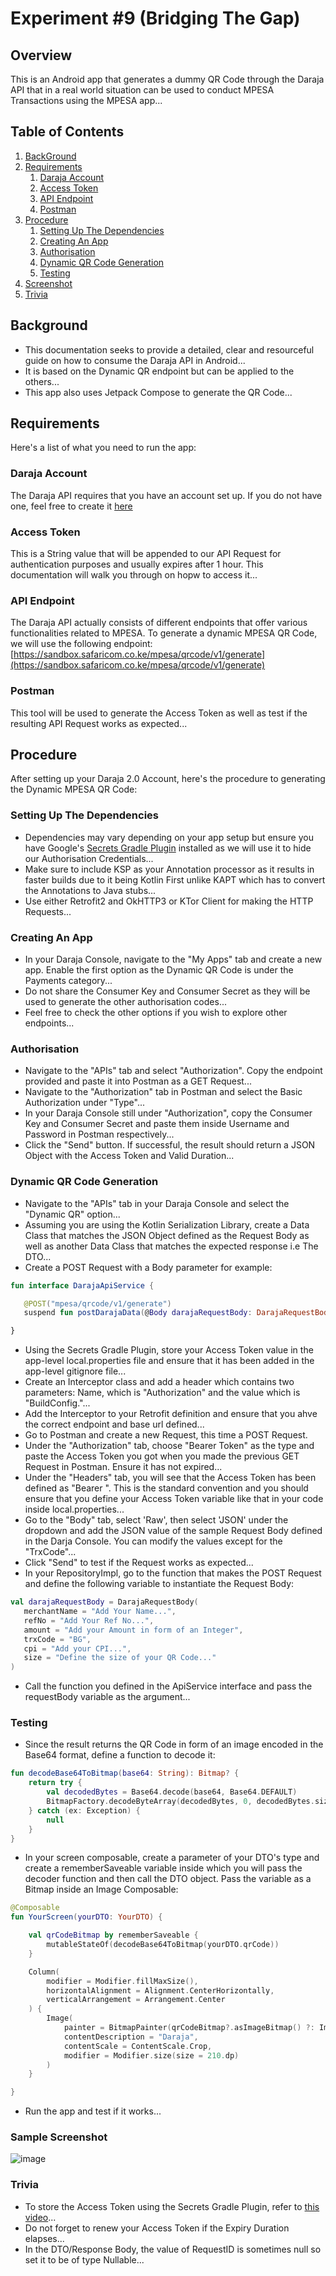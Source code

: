
# Experiment #9 (Bridging The Gap)

## Overview
This is an Android app that generates a dummy QR Code through the Daraja API that in a real world situation can be used to conduct MPESA Transactions using the MPESA app...

## Table of Contents

1. [BackGround](#Background)
2. [Requirements](#Requirements)
   1. [Daraja Account](#Daraja-Account)
   2. [Access Token](#Access-Token)
   3. [API Endpoint](#API-Endpoint)
   4. [Postman](#Postman)
3. [Procedure](#Procedure)
   1. [Setting Up The Dependencies](#Setting-Up-The-Dependencies)
   2. [Creating An App](#Creating-An-App)
   3. [Authorisation](#Authorisation)
   4. [Dynamic QR Code Generation](#Dynamic-QR-Code-Generation)
   5. [Testing](#Testing)
4. [Screenshot](#Screenshot)
5. [Trivia](#Trivia)

## Background
- This documentation seeks to provide a detailed, clear and resourceful guide on how to consume the Daraja API in Android...
- It is based on the Dynamic QR endpoint but can be applied to the others...
- This app also uses Jetpack Compose to generate the QR Code...

## Requirements
Here's a list of what you need to run the app:
### Daraja Account
The Daraja API requires that you have an account set up. If you do not have one, feel free to create it [here](https://developer.safaricom.co.ke/)

### Access Token
This is a String value that will be appended to our API Request for authentication purposes and usually expires after 1 hour. This documentation will walk you through on hopw to access it...

### API Endpoint
The Daraja API actually consists of different endpoints that offer various functionalities related to MPESA. To generate a dynamic MPESA QR Code, we will use the following endpoint: [https://sandbox.safaricom.co.ke/mpesa/qrcode/v1/generate](https://sandbox.safaricom.co.ke/mpesa/qrcode/v1/generate)

### Postman
This tool will be used to generate the Access Token as well as test if the resulting API Request works as expected...

## Procedure
After setting up your Daraja 2.0 Account, here's the procedure to generating the Dynamic MPESA QR Code:

### Setting Up The Dependencies
- Dependencies may vary depending on your app setup but ensure you have Google's [Secrets Gradle Plugin](https://github.com/google/secrets-gradle-plugin) installed as we will use it to hide our Authorisation Credentials...
- Make sure to include KSP as your Annotation processor as it results in faster builds due to it being Kotlin First unlike KAPT which has to convert the Annotations to Java stubs...
- Use either Retrofit2 and OkHTTP3 or KTor Client for making the HTTP Requests...

### Creating An App
- In your Daraja Console, navigate to the "My Apps" tab and create a new app. Enable the first option as the Dynamic QR Code is under the Payments category...
- Do not share the Consumer Key and Consumer Secret as they will be used to generate the other authorisation codes...
- Feel free to check the other options if you wish to explore other endpoints...

### Authorisation
- Navigate to the "APIs" tab and select "Authorization". Copy the endpoint provided and paste it into Postman as a GET Request...
- Navigate to the "Authorization" tab in Postman and select the Basic Authorization under "Type"...
- In your Daraja Console still under "Authorization", copy the Consumer Key and Consumer Secret and paste them inside Username and Password in Postman respectively...
- Click the "Send" button. If successful, the result should return a JSON Object with the Access Token and Valid Duration...

### Dynamic QR Code Generation
- Navigate to the "APIs" tab in your Daraja Console and select the "Dynamic QR" option...
- Assuming you are using the Kotlin Serialization Library, create a Data Class that matches the JSON Object defined as the Request Body as well as another Data Class that matches the expected response i.e The DTO...
- Create a POST Request with a Body parameter for example:

```kotlin
fun interface DarajaApiService {

   @POST("mpesa/qrcode/v1/generate")
   suspend fun postDarajaData(@Body darajaRequestBody: DarajaRequestBody): DarajaDTO

}
```
- Using the Secrets Gradle Plugin, store your Access Token value in the app-level local.properties file and ensure that it has been added in the app-level gitignore file...
- Create an Interceptor class and add a header which contains two parameters: Name, which is "Authorization" and the value which is "BuildConfig.<whateverYouNamedYourAccessTokenVariable>"...
- Add the Interceptor to your Retrofit definition and ensure that you ahve the correct endpoint and base url defined...
- Go to Postman and create a new Request, this time a POST Request.
- Under the "Authorization" tab, choose "Bearer Token" as the type and paste the Access Token you got when you made the previous GET Request in Postman. Ensure it has not expired...
- Under the "Headers" tab, you will see that the Access Token has been defined as "Bearer <yourAccessToken>". This is the standard convention and you should ensure that you define your Access Token variable like that in your code inside local.properties...
- Go to the "Body" tab, select 'Raw', then select 'JSON' under the dropdown and add the JSON value of the sample Request Body defined in the Darja Console. You can modify the values except for the "TrxCode"...
- Click "Send" to test if the Request works as expected...
- In your RepositoryImpl, go to the function that makes the POST Request and define the following variable to instantiate the Request Body:

```kotlin
val darajaRequestBody = DarajaRequestBody(
   merchantName = "Add Your Name...",
   refNo = "Add Your Ref No...",
   amount = "Add your Amount in form of an Integer",
   trxCode = "BG",
   cpi = "Add your CPI...",
   size = "Define the size of your QR Code..."
)
```
- Call the function you defined in the ApiService interface and pass the requestBody variable as the argument...

### Testing
- Since the result returns the QR Code in form of an image encoded in the Base64 format, define a function to decode it:

``` kotlin
fun decodeBase64ToBitmap(base64: String): Bitmap? {
    return try {
        val decodedBytes = Base64.decode(base64, Base64.DEFAULT)
        BitmapFactory.decodeByteArray(decodedBytes, 0, decodedBytes.size)
    } catch (ex: Exception) {
        null
    }
}
```

- In your screen composable, create a parameter of your DTO's type and create a rememberSaveable variable inside which you will pass the decoder function and then call the DTO object. Pass the variable as a Bitmap inside an Image Composable:

``` kotlin
@Composable
fun YourScreen(yourDTO: YourDTO) {

    val qrCodeBitmap by rememberSaveable {
        mutableStateOf(decodeBase64ToBitmap(yourDTO.qrCode))
    }

    Column(
        modifier = Modifier.fillMaxSize(),
        horizontalAlignment = Alignment.CenterHorizontally,
        verticalArrangement = Arrangement.Center
    ) {
        Image(
            painter = BitmapPainter(qrCodeBitmap?.asImageBitmap() ?: ImageBitmap(1, 1)),
            contentDescription = "Daraja",
            contentScale = ContentScale.Crop,
            modifier = Modifier.size(size = 210.dp)
        )
    }

}
```
- Run the app and test if it works...

### Sample Screenshot
![image](https://github.com/emmanuelmuturia/BridgingTheGap/assets/55001497/550f6069-8917-411a-8314-672a381cfe38)

### Trivia
- To store the Access Token using the Secrets Gradle Plugin, refer to [this video](https://youtu.be/X8lYNW_Or2o?si=dB0nLrMPy19eDNKz)...
- Do not forget to renew your Access Token if the Expiry Duration elapses...
- In the DTO/Response Body, the value of RequestID is sometimes null so set it to be of type Nullable...
